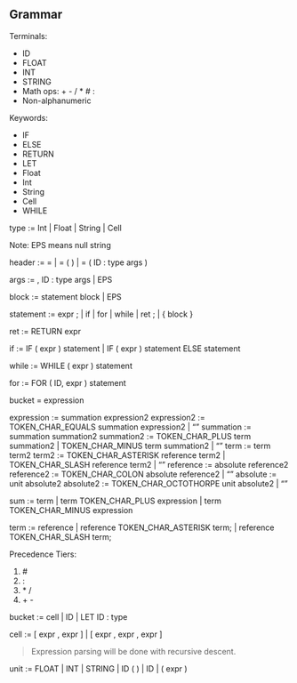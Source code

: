 


## Grammar



Terminals:
- ID
- FLOAT
- INT
- STRING
- Math ops: + - / * # :
- Non-alphanumeric

Keywords:
- IF
- ELSE
- RETURN
- LET
- Float
- Int
- String
- Cell
- WHILE

type := Int
      | Float
      | String
      | Cell

Note: EPS means null string

header := =
        | = ( )
        | = ( ID : type args )

args := , ID : type args
      | EPS


block := statement block
       | EPS

statement := expr ;
           | if
           | for
           | while
           | ret ;
           | { block }


ret := RETURN expr

if := IF ( expr ) statement
    | IF ( expr ) statement ELSE statement


while := WHILE ( expr ) statement

for := FOR ( ID, expr ) statement


bucket = expression

expression      := summation expression2
expression2     := TOKEN_CHAR_EQUALS summation expression2
                 | “”
summation       := summation summation2
summation2      := TOKEN_CHAR_PLUS term summation2
                 | TOKEN_CHAR_MINUS term summation2
                 | “”
term            := term term2
term2           := TOKEN_CHAR_ASTERISK reference term2
                 | TOKEN_CHAR_SLASH reference term2
                 | “”
reference       := absolute reference2
reference2      := TOKEN_CHAR_COLON absolute reference2
                 | “”
absolute        := unit absolute2
absolute2       := TOKEN_CHAR_OCTOTHORPE unit absolute2
                 | “”

sum := term
      | term TOKEN_CHAR_PLUS expression
      | term TOKEN_CHAR_MINUS expression

term := reference
      | reference TOKEN_CHAR_ASTERISK term;
      | reference TOKEN_CHAR_SLASH term;

Precedence Tiers:
1. \#
2. :
3. \* /
4. \+ \-


bucket := cell
        | ID
        | LET ID : type

cell := \[ expr , expr \]
      | \[ expr , expr , expr \]


> Expression parsing will be done with recursive descent.

unit := FLOAT
      | INT
      | STRING
      | ID ( )
      | ID
      | ( expr )

